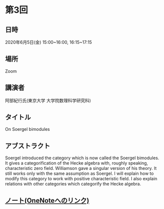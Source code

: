 # 第3回
## 日時
2020年6月5日(金) 15:00~16:00, 16:15~17:15
    
## 場所
Zoom
    
## 講演者
阿部紀行氏(東京大学 大学院数理科学研究科)
    
## タイトル
On Soergel bimodules
    
## アブストラクト
Soergel introduced the category which is now called the Soergel bimodules. It gives a categorification of the Hecke algebra with, roughly speaking, characteristic zero field. Williamson gave a singular version of his theory. It still works only with the same assumption as Soergel. I will explain how to modify this category to work with positive characteristic field. I also explain relations with other categories which categorify the Hecke algebra.
    
## [ノート(OneNoteへのリンク)](https://onedrive.live.com/view.aspx?resid=4FABCB4EC4FA1E70!354064&authkey=!AIwLPCDNlz-d0Xg)